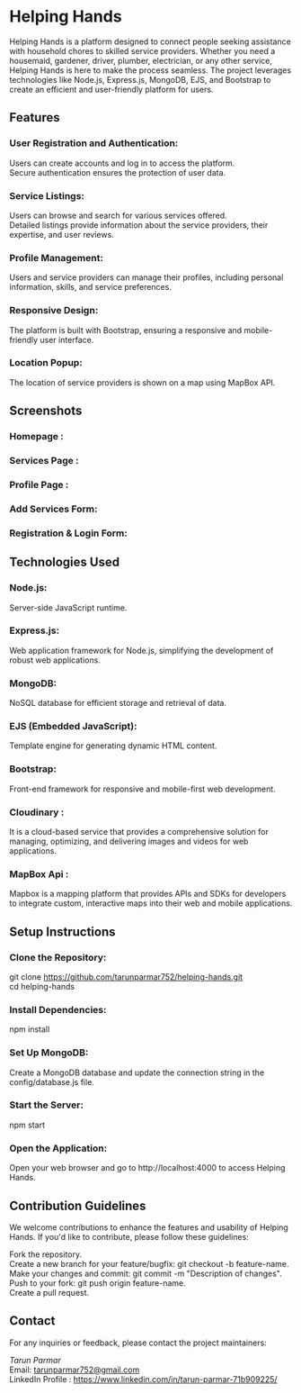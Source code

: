 
# Helping Hands

Helping Hands is a platform designed to connect people seeking assistance with household chores to skilled service providers. Whether you need a housemaid, gardener, driver, plumber, electrician, or any other service, Helping Hands is here to make the process seamless. The project leverages technologies like Node.js, Express.js, MongoDB, EJS, and Bootstrap to create an efficient and user-friendly platform for users.


## Features
### User Registration and Authentication:

Users can create accounts and log in to access the platform.<br>
Secure authentication ensures the protection of user data.<br>

### Service Listings:

Users can browse and search for various services offered.<br>
Detailed listings provide information about the service providers, their expertise, and user reviews.<br>

### Profile Management:

Users and service providers can manage their profiles, including personal information, skills, and service preferences.

### Responsive Design:

The platform is built with Bootstrap, ensuring a responsive and mobile-friendly user interface.

### Location Popup:

The location of service providers is shown on a map using MapBox API.

## Screenshots
### Homepage :

### Services Page :

### Profile Page :

### Add Services Form:

### Registration & Login Form:


## Technologies Used

### Node.js: 
Server-side JavaScript runtime.

### Express.js: 
Web application framework for Node.js, simplifying the development of robust web applications.

### MongoDB: 
NoSQL database for efficient storage and retrieval of data.

### EJS (Embedded JavaScript): 
Template engine for generating dynamic HTML content.

### Bootstrap: 
Front-end framework for responsive and mobile-first web development.

### Cloudinary : 
It is a cloud-based service that provides a comprehensive solution for managing, optimizing, and delivering images and videos for web applications.

### MapBox Api :
Mapbox is a mapping platform that provides APIs and SDKs for developers to integrate custom, interactive maps into their web and mobile applications. 


## Setup Instructions

### Clone the Repository:

git clone https://github.com/tarunparmar752/helping-hands.git <br>
cd helping-hands 

### Install Dependencies:

npm install<br>

### Set Up MongoDB:

Create a MongoDB database and update the connection string in the config/database.js file.
### Start the Server:

npm start <br>
### Open the Application:
Open your web browser and go to http://localhost:4000 to access Helping Hands.
## Contribution Guidelines
We welcome contributions to enhance the features and usability of Helping Hands. If you'd like to contribute, please follow these guidelines:

Fork the repository.<br>
Create a new branch for your feature/bugfix: git checkout -b feature-name.<br>
Make your changes and commit: git commit -m "Description of changes".<br>
Push to your fork: git push origin feature-name.<br>
Create a pull request.<br>
## Contact
For any inquiries or feedback, please contact the project maintainers:<br>

*Tarun Parmar*<br>
Email: tarunparmar752@gmail.com<br>
LinkedIn Profile : https://www.linkedin.com/in/tarun-parmar-71b909225/



